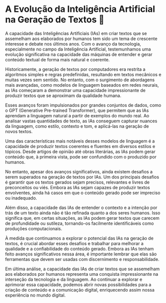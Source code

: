 # A Evolução da Inteligência Artificial na Geração de Textos 🌌

A capacidade das Inteligências Artificiais (IAs) em criar textos que se assemelham aos elaborados por humanos tem sido um tema de crescente interesse e debate nos últimos anos. Com o avanço da tecnologia, especialmente no campo da Inteligência Artificial, testemunhamos uma evolução significativa na capacidade das máquinas de entender e gerar conteúdo textual de forma mais natural e coerente.

Historicamente, a geração de textos por computadores era restrita a algoritmos simples e regras predefinidas, resultando em textos mecânicos e muitas vezes sem sentido. No entanto, com o surgimento de abordagens mais avançadas, como modelos de linguagem baseados em redes neurais, as IAs começaram a demonstrar uma capacidade impressionante de produzir textos que se aproximam da qualidade humana.

Esses avanços foram impulsionados por grandes conjuntos de dados, como o GPT (Generative Pre-trained Transformer), que permitem que as IAs aprendam a linguagem natural a partir de exemplos do mundo real. Ao analisar vastas quantidades de texto, as IAs conseguem capturar nuances da linguagem, como estilo, contexto e tom, e aplicá-las na geração de novos textos.

Uma das características mais notáveis desses modelos de linguagem é a capacidade de produzir textos coerentes e fluentes em diversos estilos e tópicos. Desde artigos de opinião até obras literárias, as IAs podem gerar conteúdo que, à primeira vista, pode ser confundido com o produzido por humanos.

No entanto, apesar dos avanços significativos, ainda existem desafios a serem superados na geração de textos por IAs. Um dos principais desafios é garantir que os textos gerados sejam precisos, relevantes e livres de preconceitos ou viés. Embora as IAs sejam capazes de produzir textos envolventes, ainda há casos em que o conteúdo gerado pode ser impreciso ou inadequado.

Além disso, a capacidade das IAs de entender o contexto e a intenção por trás de um texto ainda não é tão refinada quanto a dos seres humanos. Isso significa que, em certas situações, as IAs podem gerar textos que carecem de profundidade ou sutileza, tornando-os facilmente identificáveis como produções computacionais.

À medida que continuamos a explorar o potencial das IAs na geração de textos, é crucial abordar esses desafios e trabalhar para melhorar a qualidade e a confiabilidade do conteúdo gerado. Embora as IAs tenham feito avanços significativos nessa área, é importante lembrar que elas são ferramentas que devem ser usadas com discernimento e responsabilidade.

Em última análise, a capacidade das IAs de criar textos que se assemelham aos elaborados por humanos representa uma conquista impressionante na interseção da tecnologia e da linguagem. Ao continuar a explorar e aprimorar essa capacidade, podemos abrir novas possibilidades para a criação de conteúdo e a comunicação digital, enriquecendo assim nossa experiência no mundo digital.
